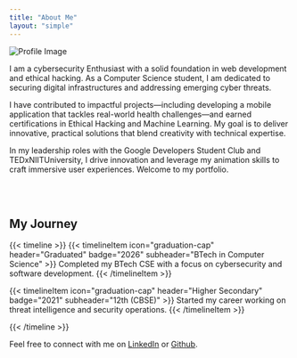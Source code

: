 ```yaml
---
title: "About Me"
layout: "simple"
---
```


![Profile Image](profile.png)

  <p class="text-xl leading-relaxed mb-6">
    I am a cybersecurity Enthusiast with a solid foundation in web development and ethical hacking. As a Computer Science student, I am dedicated to securing digital infrastructures and addressing emerging cyber threats.
  </p>
  <p class="text-xl leading-relaxed mb-6">
    I have contributed to impactful projects—including developing a mobile application that tackles real-world health challenges—and earned certifications in Ethical Hacking and Machine Learning. My goal is to deliver innovative, practical solutions that blend creativity with technical expertise.
  </p>
  <p class="text-xl leading-relaxed">
    In my leadership roles with the Google Developers Student Club and TEDxNIITUniversity, I drive innovation and leverage my animation skills to craft immersive user experiences. Welcome to my portfolio.
  </p><br></br>

## My Journey

{{< timeline >}}
{{< timelineItem icon="graduation-cap" header="Graduated" badge="2026" subheader="BTech in Computer Science" >}}
Completed my BTech CSE with a focus on cybersecurity and software development.
{{< /timelineItem >}}

{{< timelineItem icon="graduation-cap" header="Higher Secondary" badge="2021" subheader="12th (CBSE)" >}}
Started my career working on threat intelligence and security operations.
{{< /timelineItem >}}


{{< /timeline >}}

Feel free to connect with me on [LinkedIn](https://linkedin.com/in/yourprofile) or [Github](https://github.com/Cryio).
